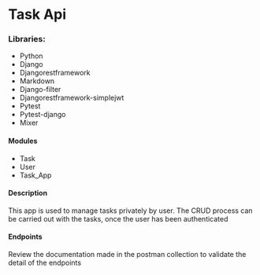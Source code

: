 # Task Api
### Libraries:
- Python
- Django
- Djangorestframework
- Markdown
- Django-filter
- Djangorestframework-simplejwt
- Pytest
- Pytest-django
- Mixer

#### Modules
- Task
- User
- Task_App

#### Description
This app is used to manage tasks privately by user. The CRUD process can be carried out with the tasks, once the user has been authenticated

#### Endpoints
Review the documentation made in the postman collection to validate the detail of the endpoints

